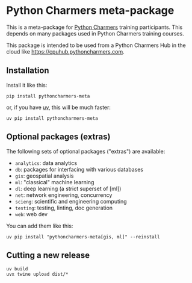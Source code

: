 # Python Charmers meta-package

This is a meta-package for [Python Charmers](https://pythoncharmers.com)
training participants. This depends on many packages used in Python Charmers
training courses.

This package is intended to be used from a Python Charmers Hub in the cloud
like https://cpuhub.pythoncharmers.com.

## Installation

Install it like this:

```
pip install pythoncharmers-meta
```

or, if you have [uv](https://docs.astral.sh/uv/), this will be much faster:

```
uv pip install pythoncharmers-meta
```

## Optional packages (extras)

The following sets of optional packages ("extras") are available:

- `analytics`: data analytics
- `db`: packages for interfacing with various databases
- `gis`: geospatial analysis
- `ml`: "classical" machine learning
- `dl`: deep learning (a strict superset of [ml])
- `net`: network engineering, concurrency
- `scieng`: scientific and engineering computing
- `testing`: testing, linting, doc generation
- `web`: web dev

You can add them like this:

```
uv pip install "pythoncharmers-meta[gis, ml]" --reinstall
```

## Cutting a new release

```
uv build
uvx twine upload dist/*
```
